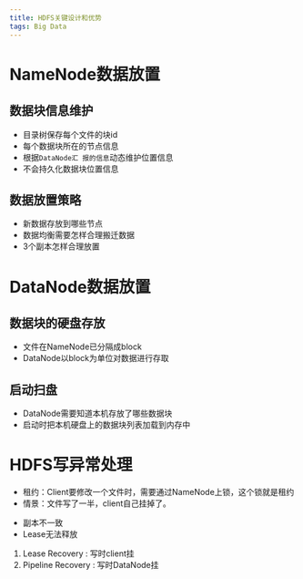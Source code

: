 ```yaml
---
title: HDFS关键设计和优势
tags: Big Data
---
```


# NameNode数据放置
## 数据块信息维护
* 目录树保存每个文件的块id
* 每个数据块所在的节点信息
* 根据`DataNode汇 报的信息`动态维护位置信息
* 不会持久化数据块位置信息

## 数据放置策略
* 新数据存放到哪些节点
* 数据均衡需要怎样合理搬迁数据
* 3个副本怎样合理放置

# DataNode数据放置
## 数据块的硬盘存放
* 文件在NameNode已分隔成block
* DataNode以block为单位对数据进行存取
## 启动扫盘
* DataNode需要知道本机存放了哪些数据块
* 启动时把本机硬盘上的数据块列表加载到内存中

# HDFS写异常处理
- 租约：Client要修改一个文件时，需要通过NameNode上锁，这个锁就是租约
- 情景：文件写了一半，client自己挂掉了。
* 副本不一致
* Lease无法释放

1. Lease Recovery : 写时client挂
2. Pipeline Recovery : 写时DataNode挂


